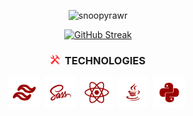 
<p align="center"> <img src="https://komarev.com/ghpvc/?username=snoopyrawr&label=Profile%20views&color=9a0000&style=flat" alt="snoopyrawr" /> </p>

<p align="center">
<a href="https://git.io/streak-stats"><img src="https://streak-stats.demolab.com?user=Snoopyrawr&theme=shadow-red&border_radius=10&date_format=%5BY%20%5DM%20j" alt="GitHub Streak" /></a>
</p>

<h3 align="center">
<img src="https://github.com/Snoopyrawr/Snoopyrawr/blob/main/tools.png" title="Tools" alt="Tools" width="15" height="15"/>&nbsp; TECHNOLOGIES
</h3>

<p  align="center">
   <img src="https://github.com/Snoopyrawr/Snoopyrawr/blob/main/tailwind.png" title="Tailwind" alt="Tailwind" width="50" height="50"/>&nbsp;
   <img src="https://github.com/Snoopyrawr/Snoopyrawr/blob/main/sass.png" title="SASS" alt="SASS" width="50" height="50"/>&nbsp;
  <img src="https://github.com/Snoopyrawr/Snoopyrawr/blob/main/react.png" title="React" alt="React" width="50" height="50"/>&nbsp;
  <img src="https://github.com/Snoopyrawr/Snoopyrawr/blob/main/java.png" title="Java" alt="Java" width="50" height="50"/>&nbsp;
  <img src="https://github.com/Snoopyrawr/Snoopyrawr/blob/main/python.png" title="Java" alt="Java" width="50" height="50"/>&nbsp;
</p>
